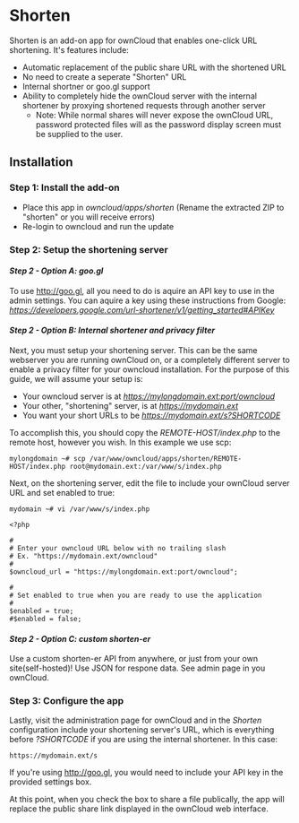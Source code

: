# Shorten
Shorten is an add-on app for ownCloud that enables one-click URL shortening. It's features include:
- Automatic replacement of the public share URL with the shortened URL
- No need to create a seperate "Shorten" URL
- Internal shortner or goo.gl support
- Ability to completely hide the ownCloud server with the internal shortener by proxying shortened requests through another server
    - Note: While normal shares will never expose the ownCloud URL, password protected files will as the password display screen must be supplied to the user.

## Installation

### Step 1: Install the add-on

- Place this app in *owncloud/apps/shorten* (Rename the extracted ZIP to "shorten" or you will receive errors)
- Re-login to owncloud and run the update

### Step 2: Setup the shortening server

#### *Step 2 - Option A: goo.gl*
To use http://goo.gl, all you need to do is aquire an API key to use in the admin settings. You can aquire a key using these instructions from Google: *https://developers.google.com/url-shortener/v1/getting_started#APIKey*
  
#### *Step 2 - Option B: Internal shortener and privacy filter*

Next, you must setup your shortening server. This can be the same webserver you are running ownCloud on, or a completely different server to enable a privacy filter for your owncloud installation. For the purpose of this guide, we will assume your setup is:
- Your owncloud server is at *https://mylongdomain.ext:port/owncloud*
- Your other, "shortening" server, is at *https://mydomain.ext*
- You want your short URLs to be *https://mydomain.ext/s?SHORTCODE*

To accomplish this, you should copy the *REMOTE-HOST/index.php* to the remote host, however you wish. In this example we use scp:
```
mylongdomain ~# scp /var/www/owncloud/apps/shorten/REMOTE-HOST/index.php root@mydomain.ext:/var/www/s/index.php
```

Next, on the shortening server, edit the file to include your ownCloud server URL and set enabled to true:
```
mydomain ~# vi /var/www/s/index.php
```
```
<?php

#
# Enter your owncloud URL below with no trailing slash
# Ex. "https://mydomain.ext/owncloud"
#
$owncloud_url = "https://mylongdomain.ext:port/owncloud";

#
# Set enabled to true when you are ready to use the application
#
$enabled = true;
#$enabled = false;
```
#### *Step 2 - Option C: custom shorten-er*
Use a custom shorten-er API from anywhere, or just from your own site(self-hosted)! Use JSON for respone data. See admin page in you ownCloud.

### Step 3: Configure the app

Lastly, visit the administration page for ownCloud and in the *Shorten* configuration include your shortening server's URL, which is everything before *?SHORTCODE* if you are using the internal shortener. In this case:
```
https://mydomain.ext/s
```
If you're using http://goo.gl, you would need to include your API key in the provided settings box.

At this point, when you check the box to share a file publically, the app will replace the public share link displayed in the ownCloud web interface.
